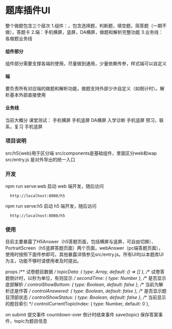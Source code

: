 # 题库插件UI

整个做题包含三个层次
1.组件：，包含选择题，判断题，填空题，简答题（一期不做），答题卡
2.端：手机横屏，竖屏，DA横屏，做题和解析完整功能
3.业务线：各做题业务线
#### 组件部分
组件部分需要支撑各端的使用，尽量做到通用，少量依赖传参，样式端可以自定义

#### 端
要负责所有对应端的做题和解析功能，做题支持外部少许自定义（如倒计时）。解析基本外部直接使用

#### 业务线
当前大概分
课堂测试：
  手机横屏
  手机竖屏
  DA横屏
入学诊断
  手机竖屏
预习，联系，复习
手机竖屏


### 项目说明

src/h5{web}用于区分端
src/components是基础组件，里面区分web和wap
src/entry.js 是对外导出的统一入口

### 开发

npm run serve:web 启动 web 端开发，随后访问
```
  http://localhost:8080/h5
```
npm run serve:h5 启动 h5 端开发，随后访问
```
  http://localhost:8080/h5
```

### 使用
目前主要暴露了H5Answer（h5答题页面，包括横屏与竖屏，可自由切换）、PortraitScreen（h5竖屏答题页面）两个页面，webAnswer（pc端答题页面），使用时按照下面传参即可。其他暴露详情参见src/entry.js。所有UI均以本题库UI为主，功能不够时请使用者及时提出。

props
/** 试卷题目数据 */
topicData: {
  type: Array,
  default: () => []
},
/** 试卷答题倒计时，以秒为单位，有则显示 */
secondTime: {
  type: Number
},
/** 是否显示底部解析 */
controlShowBottom: {
  type: Boolean,
  default: false
},
/** 当前为解析还是作答 */
controlAnswered: {
  type: Boolean,
  default: false
},
/** 是否显示题目顶部状态 */
controlShowStatus: {
  type: Boolean,
  default: false
},
/** 当前显示的题目索引 */
controlCurrentTopicIndex: {
  type: Number,
  default: 0
},

on
submit 提交事件
countdown-over 倒计时结束事件
save(topic) 保存答案事件，topic为题目信息
